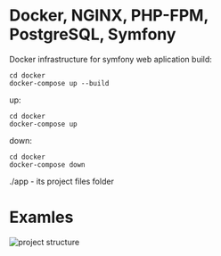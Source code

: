 # Docker, NGINX, PHP-FPM, PostgreSQL, Symfony
Docker infrastructure for symfony web aplication
build:
```
cd docker
docker-compose up --build
```
up:
```
cd docker
docker-compose up
```
down:
```
cd docker
docker-compose down
```
./app - its project files folder

# Examles
![project structure](https://github.com/devrohozhyn/docker-php-postgresql-simfony/blob/main/image1.png?raw=true)
